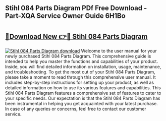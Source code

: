 ## Stihl 084 Parts Diagram PDf Free Download - Part-XQA Service Owner Guide 6H1Bo

# <h2><a href="http://dftcsl.blite.top/?on=Stihl+084+Parts+Diagram">🔗Download New 👉🔴 Stihl 084 Parts Diagram</a></h2>

[![Stihl 084 Parts Diagram download](https://i.imgur.com/lujVjoI.png)](http://dftcsl.blite.top/?on=Stihl+084+Parts+Diagram)
Welcome to the user manual for your newly purchased Stihl 084 Parts Diagram. This comprehensive guide is intended to help you master the functions and capabilities of your product. Inside, you will find detailed information on installation, usage, maintenance, and troubleshooting. To get the most out of your Stihl 084 Parts Diagram, please take a moment to read through this comprehensive user manual. It includes step-by-step instructions for setting up your product, as well as detailed information on how to use its various features and capabilities. This Stihl 084 Parts Diagram features a comprehensive set of features to cater to your specific needs. Our expectation is that the Stihl 084 Parts Diagram has been instrumental in helping you get acquainted with your latest purchase. In case of any queries or concerns, feel free to contact our customer service.
